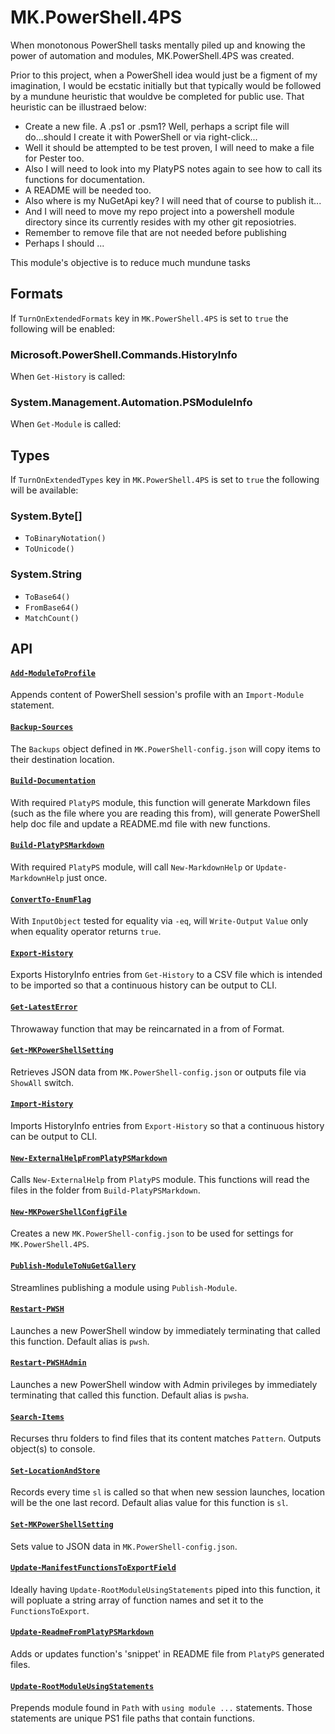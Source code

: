 # MK.PowerShell.4PS

When monotonous PowerShell tasks mentally piled up and knowing the power of automation and modules, MK.PowerShell.4PS was created.

Prior to this project, when a PowerShell idea would just be a figment of my imagination, I would be ecstatic initially but that typically would be followed by a mundune heuristic that wouldve be completed for public use. That heuristic can be illustraed below:

* Create a new file. A .ps1 or .psm1? Well, perhaps a script file will do...should I create it with PowerShell or via right-click...
* Well it should be attempted to be test proven, I will need to make a file for Pester too.
* Also I will need to look into my PlatyPS notes again to see how to call its functions for documentation.
* A README will be needed too.
* Also where is my NuGetApi key?  I will need that of course to publish it...
* And I will need to move my repo project into a powershell module directory since its currently resides with my other git reposiotries.
* Remember to remove file that are not needed before publishing
* Perhaps I should ...

This module's objective is to reduce much mundune tasks 

## Formats

If `TurnOnExtendedFormats` key in `MK.PowerShell.4PS` is set to `true` the following will be enabled:

### Microsoft.PowerShell.Commands.HistoryInfo

When `Get-History` is called:

### System.Management.Automation.PSModuleInfo

When `Get-Module` is called:

## Types

If `TurnOnExtendedTypes` key in `MK.PowerShell.4PS` is set to `true` the following will be available:

### System.Byte[]

* `ToBinaryNotation()`
* `ToUnicode()`

### System.String

* `ToBase64()`
* `FromBase64()`
* `MatchCount()`

## API

#### [`Add-ModuleToProfile`](https://github.com/marckassay/MK.PowerShell.4PS/blob/master/docs/Add-ModuleToProfile.md)

Appends content of PowerShell session's profile with an `Import-Module` statement. 

#### [`Backup-Sources`](https://github.com/marckassay/MK.PowerShell.4PS/blob/master/docs/Backup-Sources.md)

The `Backups` object defined in `MK.PowerShell-config.json` will copy items to their destination location. 

#### [`Build-Documentation`](https://github.com/marckassay/MK.PowerShell.4PS/blob/master/docs/Build-Documentation.md)

With required `PlatyPS` module, this function will generate Markdown files (such as the file where you are reading this from), will generate PowerShell help doc file and update a README.md file with new functions. 

#### [`Build-PlatyPSMarkdown`](https://github.com/marckassay/MK.PowerShell.4PS/blob/master/docs/Build-PlatyPSMarkdown.md)

With required `PlatyPS` module, will call `New-MarkdownHelp` or `Update-MarkdownHelp` just once. 

#### [`ConvertTo-EnumFlag`](https://github.com/marckassay/MK.PowerShell.4PS/blob/master/docs/ConvertTo-EnumFlag.md)

With `InputObject` tested for equality via `-eq`, will `Write-Output` `Value` only when equality operator returns `true`. 

#### [`Export-History`](https://github.com/marckassay/MK.PowerShell.4PS/blob/master/docs/Export-History.md)

Exports HistoryInfo entries from `Get-History` to a CSV file which is intended to be imported so that a continuous history can be output to CLI. 

#### [`Get-LatestError`](https://github.com/marckassay/MK.PowerShell.4PS/blob/master/docs/Get-LatestError.md)

Throwaway function that may be reincarnated in a from of Format. 

#### [`Get-MKPowerShellSetting`](https://github.com/marckassay/MK.PowerShell.4PS/blob/master/docs/Get-MKPowerShellSetting.md)

Retrieves JSON data from `MK.PowerShell-config.json` or outputs file via `ShowAll` switch. 

#### [`Import-History`](https://github.com/marckassay/MK.PowerShell.4PS/blob/master/docs/Import-History.md)

Imports HistoryInfo entries from `Export-History` so that a continuous history can be output to CLI. 

#### [`New-ExternalHelpFromPlatyPSMarkdown`](https://github.com/marckassay/MK.PowerShell.4PS/blob/master/docs/New-ExternalHelpFromPlatyPSMarkdown.md)

Calls `New-ExternalHelp` from `PlatyPS` module.  This functions will read the files in the folder from `Build-PlatyPSMarkdown`. 

#### [`New-MKPowerShellConfigFile`](https://github.com/marckassay/MK.PowerShell.4PS/blob/master/docs/New-MKPowerShellConfigFile.md)

Creates a new `MK.PowerShell-config.json` to be used for settings for `MK.PowerShell.4PS`. 

#### [`Publish-ModuleToNuGetGallery`](https://github.com/marckassay/MK.PowerShell.4PS/blob/master/docs/Publish-ModuleToNuGetGallery.md)

Streamlines publishing a module using `Publish-Module`. 

#### [`Restart-PWSH`](https://github.com/marckassay/MK.PowerShell.4PS/blob/master/docs/Restart-PWSH.md)

Launches a new PowerShell window by immediately terminating that called this function.  Default alias is `pwsh`. 

#### [`Restart-PWSHAdmin`](https://github.com/marckassay/MK.PowerShell.4PS/blob/master/docs/Restart-PWSHAdmin.md)

Launches a new PowerShell window with Admin privileges by immediately terminating that called this function. Default alias is `pwsha`. 

#### [`Search-Items`](https://github.com/marckassay/MK.PowerShell.4PS/blob/master/docs/Search-Items.md)

Recurses thru folders to find files that its content matches `Pattern`.  Outputs object(s) to console. 

#### [`Set-LocationAndStore`](https://github.com/marckassay/MK.PowerShell.4PS/blob/master/docs/Set-LocationAndStore.md)

Records every time `sl` is called so that when new session launches, location will be the one last record.  Default alias value for this function is `sl`. 

#### [`Set-MKPowerShellSetting`](https://github.com/marckassay/MK.PowerShell.4PS/blob/master/docs/Set-MKPowerShellSetting.md)

Sets value to JSON data in `MK.PowerShell-config.json`. 

#### [`Update-ManifestFunctionsToExportField`](https://github.com/marckassay/MK.PowerShell.4PS/blob/master/docs/Update-ManifestFunctionsToExportField.md)

Ideally having `Update-RootModuleUsingStatements` piped into this function, it will popluate a string array of function names and set it to the `FunctionsToExport`. 

#### [`Update-ReadmeFromPlatyPSMarkdown`](https://github.com/marckassay/MK.PowerShell.4PS/blob/master/docs/Update-ReadmeFromPlatyPSMarkdown.md)

Adds or updates function's 'snippet' in README file from `PlatyPS` generated files. 

#### [`Update-RootModuleUsingStatements`](https://github.com/marckassay/MK.PowerShell.4PS/blob/master/docs/Update-RootModuleUsingStatements.md)

Prepends module found in `Path` with `using module ...` statements. Those statements are unique PS1 file paths that contain functions.

